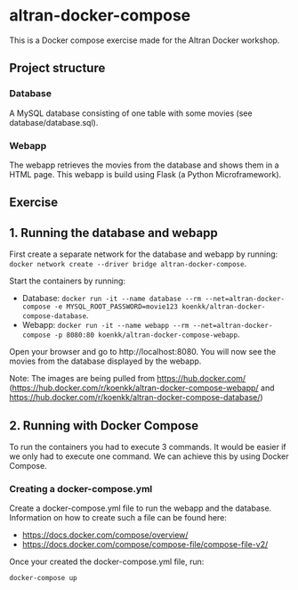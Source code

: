 # altran-docker-compose
This is a Docker compose exercise made for the Altran Docker workshop.

## Project structure
### Database
A MySQL database consisting of one table with some movies (see database/database.sql).

### Webapp
The webapp retrieves the movies from the database and shows them in a HTML page. This webapp is build using Flask (a Python Microframework).

## Exercise
## 1. Running the database and webapp
First create a separate network for the database and webapp by running: `docker network create --driver bridge altran-docker-compose`.

Start the containers by running:
* Database: `docker run -it --name database --rm --net=altran-docker-compose -e MYSQL_ROOT_PASSWORD=movie123 koenkk/altran-docker-compose-database`.
* Webapp: `docker run -it --name webapp --rm --net=altran-docker-compose -p 8080:80 koenkk/altran-docker-compose-webapp`.

Open your browser and go to http://localhost:8080. You will now see the movies from the database displayed by the webapp.

Note: The images are being pulled from https://hub.docker.com/ (https://hub.docker.com/r/koenkk/altran-docker-compose-webapp/ and https://hub.docker.com/r/koenkk/altran-docker-compose-database/)

## 2. Running with Docker Compose
To run the containers you had to execute 3 commands. It would be easier if we only had to execute one command. We can achieve this by using Docker Compose.

### Creating a docker-compose.yml
Create a docker-compose.yml file to run the webapp and the database. Information on how to create such a file can be found here:
* https://docs.docker.com/compose/overview/
* https://docs.docker.com/compose/compose-file/compose-file-v2/

Once your created the docker-compose.yml file, run:
```
docker-compose up
```
